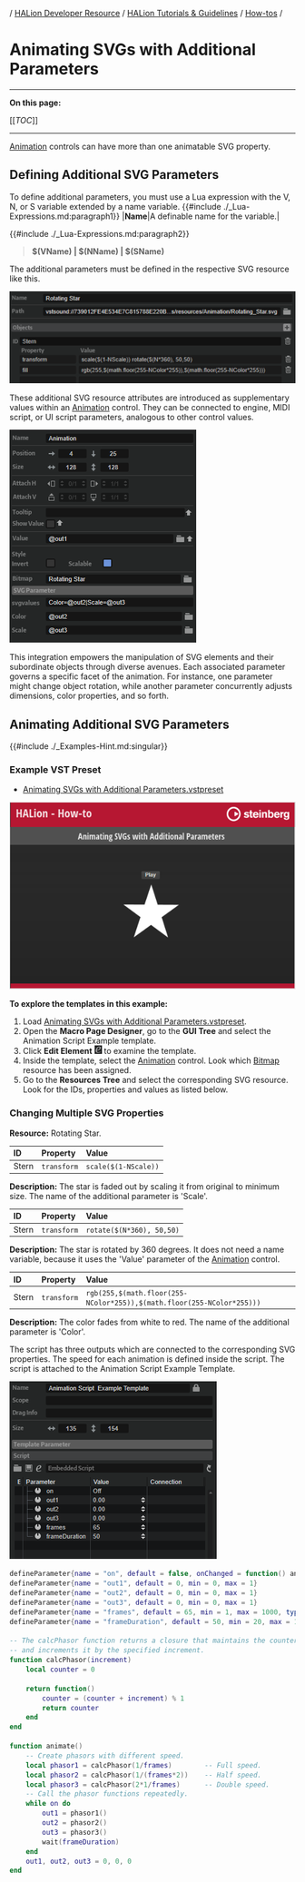 / [HALion Developer Resource](../../HALion-Developer-Resource.md) / [HALion Tutorials & Guidelines](./HALion-Tutorials-Guidelines.md) / [How-tos](./How-tos.md) /

# Animating SVGs with Additional Parameters

---

**On this page:**

[[_TOC_]]

---

[Animation](../../HALion-Macro-Page/pages/Animation.md) controls can have more than one animatable SVG property.

## Defining Additional SVG Parameters

 To define additional parameters, you must use a Lua expression with the V, N, or S variable extended by a name variable. {{#include ./_Lua-Expressions.md:paragraph1}}
|**Name**|A definable name for the variable.|

{{#include ./_Lua-Expressions.md:paragraph2}}

>**$(VName) | $(NName) | $(SName)**

The additional parameters must be defined in the respective SVG resource like this.

![SVG Properties with Additional Parameters](../images/SVG-Properties-with-Additional-Parameters.png)

These additional SVG resource attributes are introduced as supplementary values within an [Animation](../../HALion-Macro-Page/pages/Animation.md) control. They can be connected to engine, MIDI script, or UI script parameters, analogous to other control values.

![Animation Properties with Additional Parameters](../images/Animation-Properties-with-Additional-Parameters.png)

This integration empowers the manipulation of SVG elements and their subordinate objects through diverse avenues. Each associated parameter governs a specific facet of the animation. For instance, one parameter might change object rotation, while another parameter concurrently adjusts dimensions, color properties, and so forth.

## Animating Additional SVG Parameters

{{#include ./_Examples-Hint.md:singular}}

### Example VST Preset

* [Animating SVGs with Additional Parameters.vstpreset](../vstpresets/Animating%20SVGs%20with%20Additional%20Parameters.vstpreset)

![Animating SVGs with Additional Parameters](../images/Animating-SVGs-with-Additional-Parameters.png)

**To explore the templates in this example:**

1. Load [Animating SVGs with Additional Parameters.vstpreset](../vstpresets/Animating%20SVGs%20with%20Additional%20Parameters.vstpreset).
1. Open the **Macro Page Designer**, go to the **GUI Tree** and select the Animation Script Example template. 
1. Click **Edit Element** ![Edit Element](../images/EditElement.PNG) to examine the template.
1. Inside the template, select the [Animation](../../HALion-Macro-Page/pages/Animation.md) control. Look which [Bitmap](../../HALion-Macro-Page/pages/Bitmap.md) resource has been assigned.
1. Go to the **Resources Tree** and select the corresponding SVG resource. Look for the IDs, properties and values as listed below.

### Changing Multiple SVG Properties

**Resource:** Rotating Star.

|ID|Property|Value|
|:-|:-|:-|
|Stern|``transform``|``scale($(1-NScale))``|

**Description:** The star is faded out by scaling it from original to minimum size. The name of the additional parameter is 'Scale'.

|ID|Property|Value|
|:-|:-|:-|
|Stern|``transform``|``rotate($(N*360), 50,50)``|

**Description:** The star is rotated by 360 degrees. It does not need a name variable, because it uses the 'Value' parameter of the [Animation](../../HALion-Macro-Page/pages/Animation.md) control.

|ID|Property|Value|
|:-|:-|:-|
|Stern|``transform``|``rgb(255,$(math.floor(255-NColor*255)),$(math.floor(255-NColor*255)))``|

**Description:** The color fades from white to red. The name of the additional parameter is 'Color'.

The script has three outputs which are connected to the corresponding SVG properties. The speed for each animation is defined inside the script. The script is attached to the Animation Script Example Template.

![Animation Script Example Template](../images/Animation-Script-Example-Template.png)

```lua
defineParameter{name = "on", default = false, onChanged = function() animate() end}   
defineParameter{name = "out1", default = 0, min = 0, max = 1}   
defineParameter{name = "out2", default = 0, min = 0, max = 1}   
defineParameter{name = "out3", default = 0, min = 0, max = 1}   
defineParameter{name = "frames", default = 65, min = 1, max = 1000, type = "integer"}   
defineParameter{name = "frameDuration", default = 50, min = 20, max = 10000, type = "integer"}   
  
-- The calcPhasor function returns a closure that maintains the counter value
-- and increments it by the specified increment.  
function calcPhasor(increment)  
    local counter = 0  
  
    return function()  
        counter = (counter + increment) % 1  
        return counter  
    end  
end  

function animate()
    -- Create phasors with different speed.
    local phasor1 = calcPhasor(1/frames)        -- Full speed.  
    local phasor2 = calcPhasor(1/(frames*2))    -- Half speed. 
    local phasor3 = calcPhasor(2*1/frames)      -- Double speed. 
    -- Call the phasor functions repeatedly. 
    while on do  
        out1 = phasor1()  
        out2 = phasor2()  
        out3 = phasor3()  
        wait(frameDuration)  
    end  
    out1, out2, out3 = 0, 0, 0  
end  
```
